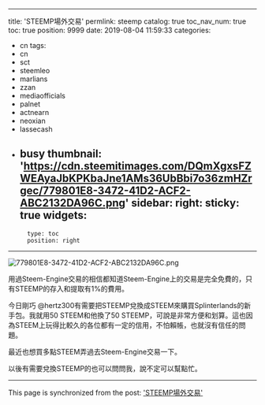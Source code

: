 
---
title: 'STEEMP場外交易'
permlink: steemp
catalog: true
toc_nav_num: true
toc: true
position: 9999
date: 2019-08-04 11:59:33
categories:
- cn
tags:
- cn
- sct
- steemleo
- marlians
- zzan
- mediaofficials
- palnet
- actnearn
- neoxian
- lassecash
- busy
thumbnail: 'https://cdn.steemitimages.com/DQmXgxsFZWEAyaJbKPKbaJne1AMs36UbBbi7o36zmHZrgec/779801E8-3472-41D2-ACF2-ABC2132DA96C.png'
sidebar:
    right:
        sticky: true
widgets:
    -
        type: toc
        position: right
---


![779801E8-3472-41D2-ACF2-ABC2132DA96C.png](https://cdn.steemitimages.com/DQmXgxsFZWEAyaJbKPKbaJne1AMs36UbBbi7o36zmHZrgec/779801E8-3472-41D2-ACF2-ABC2132DA96C.png)

用過Steem-Engine交易的相信都知道Steem-Engine上的交易是完全免費的，只有STEEMP的存入和提取有1%的費用。

今日剛巧 @hertz300有需要把STEEMP兌換成STEEM來購買Splinterlands的新手包。我就用50 STEEM和他換了50 STEEMP，可說是非常方便和划算。這也因為STEEM上玩得比較久的各位都有一定的信用，不怕賴帳，也就沒有信任的問題。

最近也想買多點STEEM弄過去Steem-Engine交易一下。

以後有需要兌換STEEMP的也可以問問我，說不定可以幫點忙。

- - -

This page is synchronized from the post: ['STEEMP場外交易'](https://steemit.com/@htliao/steemp)
